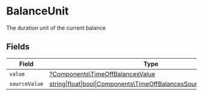# BalanceUnit

The duration unit of the current balance


## Fields

| Field                                                                                                                        | Type                                                                                                                         | Required                                                                                                                     | Description                                                                                                                  |
| ---------------------------------------------------------------------------------------------------------------------------- | ---------------------------------------------------------------------------------------------------------------------------- | ---------------------------------------------------------------------------------------------------------------------------- | ---------------------------------------------------------------------------------------------------------------------------- |
| `value`                                                                                                                      | [?Components\TimeOffBalancesValue](../../Models/Components/TimeOffBalancesValue.md)                                          | :heavy_minus_sign:                                                                                                           | N/A                                                                                                                          |
| `sourceValue`                                                                                                                | [string\|float\|bool\|Components\TimeOffBalancesSourceValue4\|array\|null](../../Models/Components/TimeOffBalancesSourceValue.md) | :heavy_minus_sign:                                                                                                           | N/A                                                                                                                          |